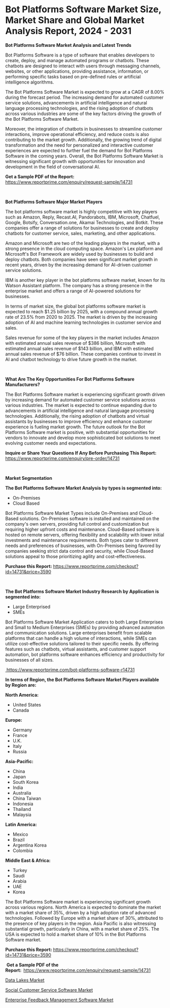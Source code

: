 <p><h1>Bot Platforms Software Market Size, Market Share and Global Market Analysis Report, 2024 - 2031</h1></p><p><strong>Bot Platforms Software Market Analysis and Latest Trends</strong></p>
<p><p>Bot Platforms Software is a type of software that enables developers to create, deploy, and manage automated programs or chatbots. These chatbots are designed to interact with users through messaging channels, websites, or other applications, providing assistance, information, or performing specific tasks based on pre-defined rules or artificial intelligence algorithms.</p><p>The Bot Platforms Software Market is expected to grow at a CAGR of 8.00% during the forecast period. The increasing demand for automated customer service solutions, advancements in artificial intelligence and natural language processing technologies, and the rising adoption of chatbots across various industries are some of the key factors driving the growth of the Bot Platforms Software Market.</p><p>Moreover, the integration of chatbots in businesses to streamline customer interactions, improve operational efficiency, and reduce costs is also contributing to the market growth. Additionally, the growing trend of digital transformation and the need for personalized and interactive customer experiences are expected to further fuel the demand for Bot Platforms Software in the coming years. Overall, the Bot Platforms Software Market is witnessing significant growth with opportunities for innovation and development in the field of conversational AI.</p></p>
<p><strong>Get a Sample PDF of the Report:&nbsp;</strong> <a href="https://www.reportprime.com/enquiry/request-sample/14731">https://www.reportprime.com/enquiry/request-sample/14731</a></p>
<p>&nbsp;</p>
<p><strong>Bot Platforms Software Major Market Players</strong></p>
<p><p>The bot platforms software market is highly competitive with key players such as Amazon, Reply, Recast.AI, Pandorabots, IBM, Microsoft, Chatfuel, Google, Botsify, Conversation.one, Akamai Technologies, and Botkit. These companies offer a range of solutions for businesses to create and deploy chatbots for customer service, sales, marketing, and other applications.</p><p>Amazon and Microsoft are two of the leading players in the market, with a strong presence in the cloud computing space. Amazon's Lex platform and Microsoft's Bot Framework are widely used by businesses to build and deploy chatbots. Both companies have seen significant market growth in recent years, driven by the increasing demand for AI-driven customer service solutions.</p><p>IBM is another key player in the bot platforms software market, known for its Watson Assistant platform. The company has a strong presence in the enterprise market and offers a range of AI-powered solutions for businesses.</p><p>In terms of market size, the global bot platforms software market is expected to reach $1.25 billion by 2025, with a compound annual growth rate of 23.5% from 2020 to 2025. The market is driven by the increasing adoption of AI and machine learning technologies in customer service and sales.</p><p>Sales revenue for some of the key players in the market includes Amazon with estimated annual sales revenue of $386 billion, Microsoft with estimated annual sales revenue of $143 billion, and IBM with estimated annual sales revenue of $76 billion. These companies continue to invest in AI and chatbot technology to drive future growth in the market.</p></p>
<p>&nbsp;</p>
<p><strong>What Are The Key Opportunities For Bot Platforms Software Manufacturers?</strong></p>
<p><p>The Bot Platforms Software market is experiencing significant growth driven by increasing demand for automated customer service solutions across various industries. The market is expected to continue expanding due to advancements in artificial intelligence and natural language processing technologies. Additionally, the rising adoption of chatbots and virtual assistants by businesses to improve efficiency and enhance customer experience is fueling market growth. The future outlook for the Bot Platforms Software market is positive, with substantial opportunities for vendors to innovate and develop more sophisticated bot solutions to meet evolving customer needs and expectations.</p></p>
<p><strong>Inquire or Share Your Questions If Any Before Purchasing This Report:</strong> <a href="https://www.reportprime.com/enquiry/pre-order/14731">https://www.reportprime.com/enquiry/pre-order/14731</a></p>
<p>&nbsp;</p>
<p><strong>Market Segmentation</strong></p>
<p><strong>The Bot Platforms Software Market Analysis by types is segmented into:</strong></p>
<p><ul><li>On-Premises</li><li>Cloud Based</li></ul></p>
<p><p>Bot Platforms Software Market Types include On-Premises and Cloud-Based solutions. On-Premises software is installed and maintained on the company's own servers, providing full control and customization but requiring higher upfront costs and maintenance. Cloud-Based software is hosted on remote servers, offering flexibility and scalability with lower initial investments and maintenance requirements. Both types cater to different needs and preferences of businesses, with On-Premises being favored by companies seeking strict data control and security, while Cloud-Based solutions appeal to those prioritizing agility and cost-effectiveness.</p></p>
<p><strong>Purchase this Report:&nbsp;</strong><a href="https://www.reportprime.com/checkout?id=14731&price=3590">https://www.reportprime.com/checkout?id=14731&price=3590</a></p>
<p>&nbsp;</p>
<p><strong>The Bot Platforms Software Market Industry Research by Application is segmented into:</strong></p>
<p><ul><li>Large Enterprised</li><li>SMEs</li></ul></p>
<p><p>Bot Platforms Software Market Application caters to both Large Enterprises and Small to Medium Enterprises (SMEs) by providing advanced automation and communication solutions. Large enterprises benefit from scalable platforms that can handle a high volume of interactions, while SMEs can utilize cost-effective solutions tailored to their specific needs. By offering features such as chatbots, virtual assistants, and customer support automation, bot platforms software enhances efficiency and productivity for businesses of all sizes.</p></p>
<p><a href="https://www.reportprime.com/bot-platforms-software-r14731">&nbsp;https://www.reportprime.com/bot-platforms-software-r14731</a></p>
<p><strong>In terms of Region, the Bot Platforms Software Market Players available by Region are:</strong></p>
<p>
    <p> <strong> North America: </strong>
        <ul>
            <li>United States</li>
            <li>Canada</li>
        </ul>
        </p> 
    <p> <strong> Europe: </strong>
        <ul>
            <li>Germany</li>
            <li>France</li>
            <li>U.K.</li>
            <li>Italy</li>
            <li>Russia</li>
        </ul>
        </p> 
    <p> <strong> Asia-Pacific: </strong>
        <ul>
            <li>China</li>
            <li>Japan</li>
            <li>South Korea</li>
            <li>India</li>
            <li>Australia</li>
            <li>China Taiwan</li>
            <li>Indonesia</li>
            <li>Thailand</li>
            <li>Malaysia</li>
        </ul>
        </p> 
    <p> <strong> Latin America: </strong>
        <ul>
            <li>Mexico</li>
            <li>Brazil</li>
            <li>Argentina Korea</li>
            <li>Colombia</li>
        </ul>
        </p> 
    <p> <strong> Middle East & Africa: </strong>
        <ul>
            <li>Turkey</li>
            <li>Saudi</li>
            <li>Arabia</li>
            <li>UAE</li>
            <li>Korea</li>
        </ul>
    </p>
    </p>
<p><p>The Bot Platforms Software market is experiencing significant growth across various regions. North America is expected to dominate the market with a market share of 35%, driven by a high adoption rate of advanced technologies. Followed by Europe with a market share of 30%, attributed to the presence of key players in the region. Asia Pacific is also witnessing substantial growth, particularly in China, with a market share of 25%. The USA is expected to hold a market share of 10% in the Bot Platforms Software market.</p></p>
<p><strong>Purchase this Report: </strong><a href="https://www.reportprime.com/checkout?id=14731&price=3590">https://www.reportprime.com/checkout?id=14731&price=3590</a></p>
<p>&nbsp;<strong>Get a Sample PDF of the Report:&nbsp;&nbsp;</strong><a href="https://www.reportprime.com/enquiry/request-sample/14731">https://www.reportprime.com/enquiry/request-sample/14731</a></p>
<p><strong></strong></p>
<p><p><a href="https://issuu.com/reportprime-2/docs/data-lakes-market-size-2030.pptx">Data Lakes Market</a></p><p><a href="https://github.com/airdrophunter675/Market-Research-Report-List-1/blob/main/social-customer-service-software-market.md">Social Customer Service Software Market</a></p><p><a href="https://github.com/ayamsauke86/Market-Research-Report-List-1/blob/main/enterprise-feedback-management-software-market.md">Enterprise Feedback Management Software Market</a></p></p>